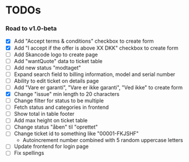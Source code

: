 # TODOs

### Road to v1.0-beta

 - [x] Add "Accept terms & conditions" checkbox to create form
 - [x] Add "I accept if the offer is above XX DKK" checkbox to create form
 - [ ] Add Skancode logo to create page
 - [ ] Add "wantQuote" data to ticket table
 - [ ] Add new status "modtaget"
 - [ ] Expand search field to billing information, model and serial number
 - [ ] Ability to edit ticket on details page
 - [ ] Add "Vare er garanti", "Vare er ikke garanti", "Ved ikke" to create form
 - [x] Change "issue" min length to 20 characters
 - [ ] Change filter for status to be multiple
 - [ ] Fetch status and categories in frontend
 - [ ] Show total in table footer
 - [ ] Add max height on ticket table
 - [ ] Change status "åben" til "oprettet"
 - [ ] Change ticket id to something like "00001-FKJSHF"
    - Autoincrement number combined with 5 random uppercase letters
 - [ ] Update frontend for login page
 - [ ] Fix spellings
